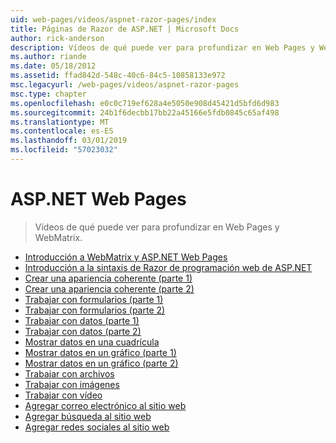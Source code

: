 ```yaml
---
uid: web-pages/videos/aspnet-razor-pages/index
title: Páginas de Razor de ASP.NET | Microsoft Docs
author: rick-anderson
description: Vídeos de qué puede ver para profundizar en Web Pages y WebMatrix.
ms.author: riande
ms.date: 05/18/2012
ms.assetid: ffad842d-548c-40c6-84c5-10858133e972
msc.legacyurl: /web-pages/videos/aspnet-razor-pages
msc.type: chapter
ms.openlocfilehash: e0c0c719ef628a4e5050e908d45421d5bfd6d983
ms.sourcegitcommit: 24b1f6decbb17bb22a45166e5fdb0845c65af498
ms.translationtype: MT
ms.contentlocale: es-ES
ms.lasthandoff: 03/01/2019
ms.locfileid: "57023032"
---
```

<a name="aspnet-web-pages"></a>ASP.NET Web Pages
=================
> Vídeos de qué puede ver para profundizar en Web Pages y WebMatrix.


- [Introducción a WebMatrix y ASP.NET Web Pages](getting-started-with-webmatrix-and-aspnet-web-pages.md)
- [Introducción a la sintaxis de Razor de programación web de ASP.NET](introduction-to-aspnet-web-programming-using-the-razor-syntax.md)
- [Crear una apariencia coherente (parte 1)](creating-a-consistent-look-part-1.md)
- [Crear una apariencia coherente (parte 2)](creating-a-consistent-look-part-2.md)
- [Trabajar con formularios (parte 1)](working-with-forms-part-1.md)
- [Trabajar con formularios (parte 2)](working-with-forms-part-2.md)
- [Trabajar con datos (parte 1)](working-with-data-part-1.md)
- [Trabajar con datos (parte 2)](working-with-data-part-2.md)
- [Mostrar datos en una cuadrícula](displaying-data-in-a-grid.md)
- [Mostrar datos en un gráfico (parte 1)](displaying-data-in-a-chart-part-1.md)
- [Mostrar datos en un gráfico (parte 2)](displaying-data-in-a-chart-part-2.md)
- [Trabajar con archivos](working-with-files.md)
- [Trabajar con imágenes](working-with-images.md)
- [Trabajar con vídeo](working-with-video.md)
- [Agregar correo electrónico al sitio web](adding-email-to-your-web-site.md)
- [Agregar búsqueda al sitio web](adding-search-to-your-web-site.md)
- [Agregar redes sociales al sitio web](adding-social-networking-to-your-website.md)
